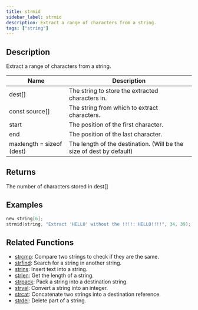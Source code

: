 ```yaml
---
title: strmid
sidebar_label: strmid
description: Extract a range of characters from a string.
tags: ["string"]
---
```


<LowercaseNote />

## Description

Extract a range of characters from a string.

| Name                      | Description                                                          |
| ------------------------- | -------------------------------------------------------------------- |
| dest[]                    | The string to store the extracted characters in.                     |
| const source[]            | The string from which to extract characters.                         |
| start                     | The position of the first character.                                 |
| end                       | The position of the last character.                                  |
| maxlength = sizeof (dest) | The length of the destination. (Will be the size of dest by default) |

## Returns

The number of characters stored in dest[]

## Examples

```c
new string[6];
strmid(string, "Extract 'HELLO' without the !!!!: HELLO!!!!", 34, 39); // string contains "HELLO"
```

## Related Functions

- [strcmp](strcmp): Compare two strings to check if they are the same.
- [strfind](strfind): Search for a string in another string.
- [strins](strins): Insert text into a string.
- [strlen](strlen): Get the length of a string.
- [strpack](strpack): Pack a string into a destination string.
- [strval](strval): Convert a string into an integer.
- [strcat](strcat): Concatenate two strings into a destination reference.
- [strdel](strdel): Delete part of a string.
